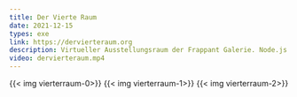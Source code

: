 ```yaml
---
title: Der Vierte Raum
date: 2021-12-15
types: exe
link: https://dervierteraum.org
description: Virtueller Ausstellungsraum der Frappant Galerie. Node.js basierter, virtueller Säulengarten. Inspiriert von W. Gibsons 'Neuromancer'
video: dervierteraum.mp4
---
```

{{< img vierterraum-0>}}
{{< img vierterraum-1>}}
{{< img vierterraum-2>}}
